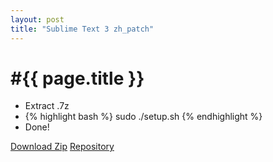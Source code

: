 ```yaml
---
layout: post
title: "Sublime Text 3 zh_patch"
---
```


#{{ page.title }}
<br>
===============

- Extract .7z
- {% highlight bash %} sudo ./setup.sh {% endhighlight %}
- Done!

[Download Zip](https://github.com/SanCoder-Q/sublime_zh_patch/archive/master.zip)
[Repository](https://github.com/SanCoder-Q/sublime_zh_patch)